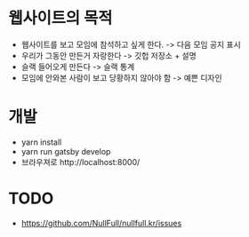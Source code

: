 # 웹사이트의 목적
* 웹사이트를 보고 모임에 참석하고 싶게 한다. -> 다음 모임 공지 표시
* 우리가 그동안 만든거 자랑한다 -> 깃헙 저장소 + 설명
* 슬랙 들어오게 만든다 -> 슬랙 통계
* 모임에 안와본 사람이 보고 당황하지 않아야 함 -> 예쁜 디자인



# 개발
- yarn install
- yarn run gatsby develop
- 브라우져로 http://localhost:8000/


# TODO
- https://github.com/NullFull/nullfull.kr/issues
